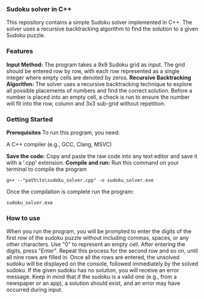 ### **Sudoku solver in C++**
This repository contains a simple Sudoku solver implemented in C++. The solver uses a recursive backtracking algorithm to find the solution to a given Sudoku puzzle.

### **Features**
**Input Method:** The program takes a 9x9 Sudoku grid as input. The grid should be entered row by row, with each row represented as a single integer where empty cells are denoted by zeros.
 **Recursive Backtracking Algorithm:** The solver uses a recursive backtracking technique to explore all possible placements of numbers and find the correct solution. Before a number is placed into an empty cell, a check is run to ensure the number will fit into the row, column and 3x3 sub-grid without repetition.

###  **Getting Started**

**Prerequisites**
To run this program, you need:

 A C++ compiler (e.g., GCC, Clang, MSVC)

**Save the code:** Copy and paste the raw code into any text editor and save it with a  '.cpp' extension.
**Compile and run:** Run this command on your terminal to compile the program 
```
g++ --"path\to\sudoku_solver.cpp" -o sudoku_solver.exe
```
Once the compilation is complete run the program: 
```
sudoku_solver.exe
```
### **How to use**
When you run the program, you will be prompted to enter the digits of the first row of the sudoku puzzle without including commas, spaces, or any other characters. Use "0" to represent an empty cell. After entering the digits, press "Enter". Repeat this process for the second row and so on, until all nine rows are filled in. Once all the rows are entered, the unsolved sudoku will be displayed on the console, followed immediately by the solved sudoku. If the given sudoku has no solution, you will receive an error message. Keep in mind that if the sudoku is a valid one (e.g., from a newspaper or an app), a solution should exist, and an error may have occurred during input.

